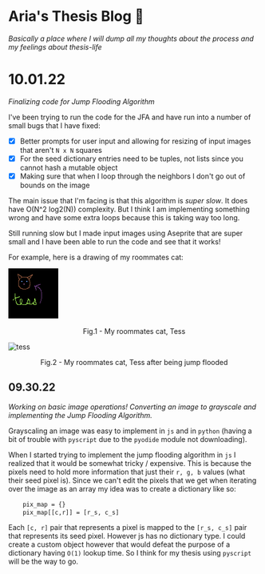 # Aria's Thesis Blog :partying_face:

*Basically a place where I will dump all my thoughts about the process and my feelings about thesis-life*

# 10.01.22

*Finalizing code for Jump Flooding Algorithm*

I've been trying to run the code for the JFA and have run into a number of small bugs that I have fixed:

- [x] Better prompts for user input and allowing for resizing of input images that aren't `N x N` squares
- [x] For the seed dictionary entries need to be tuples, not lists since you cannot hash a mutable object
- [x] Making sure that when I loop through the neighbors I don't go out of bounds on the image

The main issue that I'm facing is that this algorithm is *super slow*. It does have  O(N^2 log2(N)) complexity. But I think I am implementing something wrong and have some extra loops because this is taking way too long. 

Still running slow but I made input images using Aseprite that are super small and I have been able to run the code and see 
that it works!

For example, here is a drawing of my roommates cat:

![tess](./hello-jmp-flood/images/tess-jmp-flood.png)
</p>
<p align = "center">
Fig.1 - My roommates cat, Tess
</p>

![tess](./hello-jmp-flood/images/tess-jmp-flood.png-jump-flood.png)
</p>
<p align = "center">
Fig.2 - My roommates cat, Tess after being jump flooded
</p>


## 09.30.22

*Working on basic image operations! Converting an image to grayscale and implementing the Jump Flooding Algorithm.*

Grayscaling an image was easy to implement in `js` and in `python` (having a bit of trouble with `pyscript` due to the `pyodide` module not downloading). 

When I started trying to implement the jump flooding algorithm in `js` I realized that it would be somewhat tricky / expensive. This is because the pixels need to hold more information that just their `r, g, b` values (what their seed pixel is). Since we can't edit the pixels that we get when iterating over the image as an array my idea was to create a dictionary like so:

```
    pix_map = {}
    pix_map[[c,r]] = [r_s, c_s]
```
Each `[c, r]` pair that represents a pixel is mapped to the `[r_s, c_s]` pair that represents its seed pixel. However js has no dictionary type. I could create a custom object however that would defeat the purpose of a dictionary having `O(1)` lookup time. So I think for my thesis using `pyscript` will be the way to go. 



